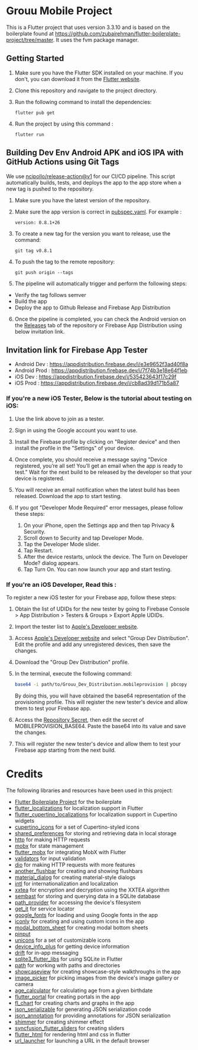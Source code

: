 # Grouu Mobile Project
This is a Flutter project that uses version 3.3.10 and is based on the boilerplate found at https://github.com/zubairehman/flutter-boilerplate-project/tree/master. It uses the fvm package manager.

## Getting Started

1. Make sure you have the Flutter SDK installed on your machine. If you don't, you can download it from the [Flutter website](https://flutter.dev/docs/get-started/install).

2. Clone this repository and navigate to the project directory.

3. Run the following command to install the dependencies:

    `
    flutter pub get
    `

4. Run the project by using this command :

    `
    flutter run
    `


## Building Dev Env Android APK and iOS IPA with GitHub Actions using Git Tags

We use [ncipollo/release-action@v1](https://github.com/ncipollo/release-action) for our CI/CD pipeline. This script automatically builds, tests, and deploys the app to the app store when a new tag is pushed to the repository.

1. Make sure you have the latest version of the repository.

2. Make sure the app version is correct in [pubspec.yaml](pubspec.yaml). For example :

    `
    version: 0.8.1+26
    `

3. To create a new tag for the version you want to release, use the command:

    `
    git tag v0.8.1
    `

4. To push the tag to the remote repository:

    `
    git push origin --tags
    `

5. The pipeline will automatically trigger and perform the following steps:
- Verify the tag follows semver
- Build the app
- Deploy the app to Github Release and Firebase App Distribution

6. Once the pipeline is completed, you can check the Android version on the [Releases](https://github.com/GrouuTech/grouu-mobile/releases) tab of the repository or Firebase App Distribution using below invitation link. 

## Invitation link for Firebase App Tester
- Android Dev : https://appdistribution.firebase.dev/i/e3e9652f3ad40f8a
- Android Prod : https://appdistribution.firebase.dev/i/7f74b3e18e64f1eb
- iOS Dev : https://appdistribution.firebase.dev/i/535423643f17c29f
- iOS Prod : https://appdistribution.firebase.dev/i/cb8ad39d171b5a87

### If you're a new iOS Tester, Below is the tutorial about testing on iOS:

1. Use the link above to join as a tester.

2. Sign in using the Google account you want to use.

3. Install the Firebase profile by clicking on "Register device" and then install the profile in the "Settings" of your device.

4. Once complete, you should receive a message saying "Device registered, you’re all set! You’ll get an email when the app is ready to test." Wait for the next build to be released by the developer so that your device is registered.

5. You will receive an email notification when the latest build has been released. Download the app to start testing.

6. If you got "Developer Mode Required" error messages, please follow these steps: 
    1. On your iPhone, open the Settings app and then tap Privacy & Security.
    2. Scroll down to Security and tap Developer Mode.
    3. Tap the Developer Mode slider.
    4. Tap Restart.
    5. After the device restarts, unlock the device. The Turn on Developer Mode? dialog appears.
    6. Tap Turn On. You can now launch your app and start testing.

### If you're an iOS Developer, Read this : 

To register a new iOS tester for your Firebase app, follow these steps:

1. Obtain the list of UDIDs for the new tester by going to Firebase Console > App Distribution > Testers & Groups > Export Apple UDIDs.

2. Import the tester list to [Apple's Developer website](https://developer.apple.com/account/resources/devices/list).

3. Access [Apple's Developer website](https://developer.apple.com/account/resources/profiles/list) and select "Group Dev Distribution". Edit the profile and add any unregistered devices, then save the changes.

4. Download the "Group Dev Distribution" profile.

5. In the terminal, execute the following command:

    ```bash
    base64 -i path/to/Grouu_Dev_Distribution.mobileprovision | pbcopy
    ```
    By doing this, you will have obtained the base64 representation of the provisioning profile.
    This will register the new tester's device and allow them to test your Firebase app.

6. Access the [Repository Secret](https://github.com/GrouuTech/grouu-mobile/settings/secrets/actions), then edit the secret of MOBILEPROVISION_BASE64. Paste the base64 into its value and save the changes.

7. This will register the new tester's device and allow them to test your Firebase app starting from the next build.







# Credits
The following libraries and resources have been used in this project:
- [Flutter Boilerplate Project](https://github.com/zubairehman/flutter-boilerplate-project/tree/master) for the boilerplate
- [flutter_localizations](https://pub.dev/packages/flutter_localizations) for localization support in Flutter
- [flutter_cupertino_localizations](https://pub.dev/packages/flutter_cupertino_localizations) for localization support in Cupertino widgets
- [cupertino_icons](https://pub.dev/packages/cupertino_icons) for a set of Cupertino-styled icons
- [shared_preferences](https://pub.dev/packages/shared_preferences) for storing and retrieving data in local storage
- [http](https://pub.dev/packages/http) for making HTTP requests
- [mobx](https://pub.dev/packages/mobx) for state management
- [flutter_mobx](https://pub.dev/packages/flutter_mobx) for integrating MobX with Flutter
- [validators](https://pub.dev/packages/validators) for input validation
- [dio](https://pub.dev/packages/dio) for making HTTP requests with more features
- [another_flushbar](https://pub.dev/packages/another_flushbar) for creating and showing flushbars
- [material_dialog](https://pub.dev/packages/material_dialog) for creating material-style dialogs
- [intl](https://pub.dev/packages/intl) for internationalization and localization
- [xxtea](https://pub.dev/packages/xxtea) for encryption and decryption using the XXTEA algorithm
- [sembast](https://pub.dev/packages/sembast) for storing and querying data in a SQLite database
- [path_provider](https://pub.dev/packages/path_provider) for accessing the device's filesystem
- [get_it](https://pub.dev/packages/get_it) for service locator
- [google_fonts](https://pub.dev/packages/google_fonts) for loading and using Google fonts in the app
- [iconly](https://pub.dev/packages/iconly) for creating and using custom icons in the app
- [modal_bottom_sheet](https://pub.dev/packages/modal_bottom_sheet) for creating modal bottom sheets
- [pinput](https://pub.dev/packages/pinput)
- [unicons](https://pub.dev/packages/unicons) for a set of customizable icons
- [device_info_plus](https://pub.dev/packages/device_info_plus) for getting device information
- [drift](https://pub.dev/packages/drift) for in-app messaging
- [sqlite3_flutter_libs](https://pub.dev/packages/sqlite3_flutter_libs) for using SQLite in Flutter
- [path](https://pub.dev/packages/path) for working with paths and directories
- [showcaseview](https://pub.dev/packages/showcaseview) for creating showcase-style walkthroughs in the app
- [image_picker](https://pub.dev/packages/image_picker) for picking images from the device's image gallery or camera
- [age_calculator](https://pub.dev/packages/age_calculator) for calculating age from a given birthdate
- [flutter_portal](https://pub.dev/packages/flutter_portal) for creating portals in the app
- [fl_chart](https://pub.dev/packages/fl_chart) for creating charts and graphs in the app
- [json_serializable](https://pub.dev/packages/json_serializable) for generating JSON serialization code
- [json_annotation](https://pub.dev/packages/json_annotation) for providing annotations for JSON serialization
- [shimmer](https://pub.dev/packages/shimmer) for creating shimmer effect
- [syncfusion_flutter_sliders](https://pub.dev/packages/syncfusion_flutter_sliders) for creating sliders
- [flutter_html](https://pub.dev/packages/flutter_html) for rendering html and css in flutter
- [url_launcher](https://pub.dev/packages/url_launcher) for launching a URL in the default browser

